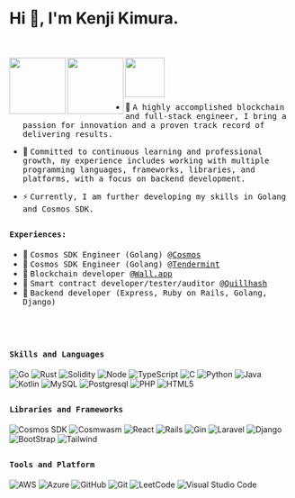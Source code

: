 # Hi 👋, I'm Kenji Kimura.
<br><br>
<a href="https://www.linkedin.com/in/kenji-kimura-32ab44261/">
  <img align="left" alt="" width="100px" src="https://img.shields.io/badge/Linkedin-0A66C2?style=for-the-badge&logo=Linkedin&logoColor=white" />
</a>
<a href="#">
  <img align="left" alt="" width="100px" src="https://img.shields.io/badge/Github-181717?style=for-the-badge&logo=Github&logoColor=white" />
</a>
<a href="mailto:kenji.kimura.1026@gmail.com">
  <img align="left" alt="" width="70px" src="https://img.shields.io/badge/Gmail-EA4335?style=for-the-badge&logo=Gmail&logoColor=white" />
</a>
<br><br>
<!-- <img align="right" src="https://github.com/dixitaniket/dixitaniket/blob/master/opagain.gif" width="100%"/>
<!--  -->

<div>
  <br>

- 👷 <samp>A highly accomplished blockchain and full-stack engineer, I bring a passion for innovation and a proven track record of delivering results. 
- 🥇 <samp> Committed to continuous learning and professional growth, my experience includes working with multiple programming languages, frameworks, libraries, and platforms, with a focus on backend development. 

- ⚡ <samp>Currently, I am further developing my skills in Golang and Cosmos SDK.
</div>

##

<div>
<h4><b><samp>Experiences:</samp></b></h4>
  
- 👷 <samp>Cosmos SDK Engineer (Golang) @<a href="https://cosmos.network/">Cosmos</a><br>
- 👷 <samp>Cosmos SDK Engineer (Golang) @<a href="https://tendermint.com/">Tendermint</a><br>
- 👷 <samp>Blockchain developer @<a href="https://wall.app/">Wall.app</a><br>
- 👷 <samp>Smart contract developer/tester/auditor @<a href="https://quillhash.com">Quillhash</a><br>
- 👷 <samp>Backend developer (Express, Ruby on Rails, Golang, Django)<br>
  
<br><br>


##
<h4><b><samp>Skills and Languages</samp></b></h4>


![Go](https://img.shields.io/badge/Go-00ADD8?style=flat-square&logo=go&logoColor=white)
![Rust](https://img.shields.io/badge/Rust-black?style=flat-square&logo=rust&logoColor=white)
![Solidity](https://img.shields.io/badge/Solidity-3776AB?style=flat-square&logo=Solidity&logoColor=white)
![Node](https://img.shields.io/badge/Node-107C10?style=flat-square&logo=Node.js&logoColor=white)
![TypeScript](https://img.shields.io/badge/TypeScript-3776AB?style=flat-square&logo=TypeScript&logoColor=white)
![C](https://img.shields.io/badge/C-27338e?style=flat-square&logo=c&logoColor=white)
![Python](https://img.shields.io/badge/Python-3776AB?style=flat-square&logo=Python&logoColor=white)
![Java](https://img.shields.io/badge/Java-013243?style=flat-square&logo=Java&logoColor=white)
![Kotlin](https://img.shields.io/badge/Kotlin-013243?style=flat-square&logo=Kotlin&logoColor=white)
![MySQL](https://img.shields.io/badge/MySQL-4479A1?style=flat-square&logo=MySQL&logoColor=white)
![Postgresql](https://img.shields.io/badge/Postgresql-00979D?style=flat-square&logo=Postgresql&logoColor=white)
![PHP](https://img.shields.io/badge/PHP-3776AB?style=flat-square&logo=PHP&logoColor=white)
![HTML5](https://img.shields.io/badge/HTML5-E34F26?style=flat-square&logo=HTML5&logoColor=white)

##
<h4><b><samp>Libraries and Frameworks</samp></b></h4>

![Cosmos SDK](https://img.shields.io/badge/Cosmos-00ADD8?style=flat-square&logo=Cosmos&logoColor=white)
![Cosmwasm](https://img.shields.io/badge/Cosmwasm-013243?style=flat-square&logo=Cosmwasm&logoColor=white)
![React](https://img.shields.io/badge/React-107C10?style=flat-square&logo=React&logoColor=white)
![Rails](https://img.shields.io/badge/Rails-3776AB?style=flat-square&logo=Rails&logoColor=white)
![Gin](https://img.shields.io/badge/Gin-27338e?style=flat-square&logo=Gin&logoColor=white)
![Laravel](https://img.shields.io/badge/Laravel-3776AB?style=flat-square&logo=Laravel&logoColor=white)
![Django](https://img.shields.io/badge/Django-E34F26?style=flat-square&logo=Django&logoColor=white)
![BootStrap](https://img.shields.io/badge/Bootstrap-7952B3?style=flat-square&logo=bootstrap&logoColor=white)
![Tailwind](https://img.shields.io/badge/Tailwind-430098?style=flat-square&logo=Tailwind&logoColor=white)


##
<h4><b><samp>Tools and Platform</samp></b></h4>

![AWS](https://img.shields.io/badge/AWS-00ADD8?style=flat-square&logo=AWS&logoColor=white)
![Azure](https://img.shields.io/badge/Azure-4285F4?style=flat-square&logo=Azure&logoColor=white)
![GitHub](https://img.shields.io/badge/GitHub-181717?style=flat-square&logo=github)
![Git](https://img.shields.io/badge/Git-F05032?style=flat-square&logo=Git&logoColor=white)
![LeetCode](https://img.shields.io/badge/LeetCode-107C10?style=flat-square&logo=LeetCode&logoColor=black)
![Visual Studio Code](https://img.shields.io/badge/Visual_Studio_Code-007ACC?style=flat-square&logo=Visual-Studio-Code&logoColor=white)

